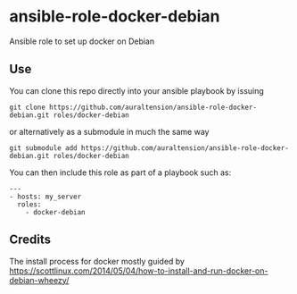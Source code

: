 ansible-role-docker-debian
==========================

Ansible role to set up docker on Debian

Use
---

You can clone this repo directly into your ansible playbook by issuing

```
git clone https://github.com/auraltension/ansible-role-docker-debian.git roles/docker-debian
```

or alternatively as a submodule in much the same way

```
git submodule add https://github.com/auraltension/ansible-role-docker-debian.git roles/docker-debian
```

You can then include this role as part of a playbook such as:

```
---
- hosts: my_server
  roles:
    - docker-debian
```

Credits
-------

The install process for docker mostly guided by https://scottlinux.com/2014/05/04/how-to-install-and-run-docker-on-debian-wheezy/
